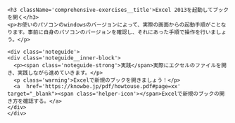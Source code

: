```custom-contents<h3 className='comprehensive-exercises__title'>Excel 2013を起動してブックを開く</h3>
<p>お使いのパソコンのwindowsのバージョンによって、実際の画面からの起動手順がことなります。事前に自身のパソコンのバージョンを確認し、それにあった手順で操作を行いましょう。</p><div class='noteguide'><div class='noteguide__inner-block'>  <p><span class='noteguide-strong'>実践</span>実際にエクセルのファイルを開き、実践しながら進めていきます。</p>  <p class='warning'>Excelで新規のブックを開きましょう！</p>  <a  href='https://knowbe.jp/pdf/howtouse.pdf#page=xx' target="_blank"><span class='helper-icon'></span>Excelで新規のブックの開き方を確認する。</a></div></div>```

